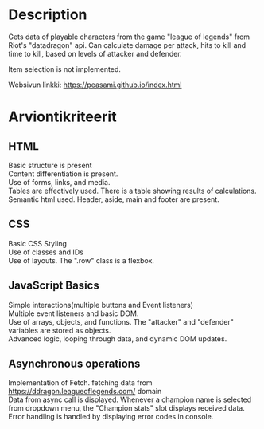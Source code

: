 # Description
Gets data of playable characters from the game "league of legends" from Riot's "datadragon" api. Can calculate damage per attack, hits to kill and time to kill, based on levels of attacker and defender.

Item selection is not implemented.

Websivun linkki: https://peasami.github.io/index.html

# Arviontikriteerit

## HTML
Basic structure is present\
Content differentiation is present.\
Use of forms, links, and media.\
Tables are effectively used. There is a table showing results of calculations.\
Semantic html used. Header, aside, main and footer are present.

## CSS
Basic CSS Styling\
Use of classes and IDs\
Use of layouts. The ".row" class is a flexbox.

## JavaScript Basics
Simple interactions(multiple buttons and Event listeners)\
Multiple event listeners and basic DOM.\
Use of arrays, objects, and functions. The "attacker" and "defender" variables are stored as objects.\
Advanced logic, looping through data, and dynamic DOM updates.

## Asynchronous operations
Implementation of Fetch. fetching data from https://ddragon.leagueoflegends.com/ domain\
Data from async call is displayed. Whenever a champion name is selected from dropdown menu, the "Champion stats" slot displays received data.\
Error handling is handled by displaying error codes in console.